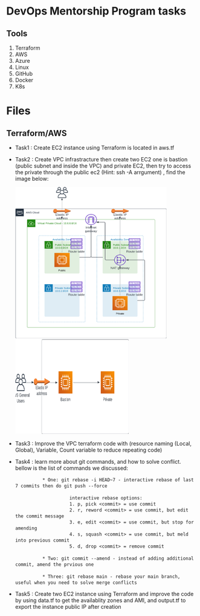 
# DevOps Mentorship Program tasks

## Tools 

1. Terraform
2. AWS
3. Azure
3. Linux
4. GitHub
6. Docker
7. K8s

# Files 
## Terraform/AWS
* Task1 : Create EC2 instance using Terraform is located in aws.tf 
* Task2 : Create VPC infrastracture then create two EC2 one is bastion (public subnet and inside the VPC) and private EC2, then try to access the private through the public ec2 (Hint: ssh -A arrgument) , find the image below:
&nbsp;<div class="row"><img class="col-md-6" src="https://github.com/mohanedmoh/DevOps-Mentorship-program/blob/main/Images/Task1-AWS-%20VPC.png" data-canonical-src="https://github.com/mohanedmoh/DevOps-Mentorship-program/blob/main/Images/Task1-AWS-%20VPC.png" width="400" height="400" /> &nbsp; <img class="col-md-6" src="https://github.com/mohanedmoh/DevOps-Mentorship-program/blob/main/Images/Task1-Bastion.png" data-canonical-src="https://github.com/mohanedmoh/DevOps-Mentorship-program/blob/main/Images/Task1-Bastion.png" width="300" height="250"/></div>
* Task3 : Improve the VPC terraform code with (resource naming (Local, Global), Variable, Count variable to reduce repeating code) 
* Task4 : learn more about git commands, and how to solve conflict. bellow is the list of commands we discussed:

                * One: git rebase -i HEAD~7 - interactive rebase of last 7 commits then do git push --force

                          interactive rebase options:
                          1. p, pick <commit> = use commit
                          2. r, reword <commit> = use commit, but edit the commit message
                          3. e, edit <commit> = use commit, but stop for amending
                          4. s, squash <commit> = use commit, but meld into previous commit
                          5. d, drop <commit> = remove commit

                * Two: git commit --amend - instead of adding additional commit, amend the prvious one

                * Three: git rebase main - rebase your main branch, useful when you need to solve merge conflicts
* Task5 : Create two EC2 instance using Terraform and improve the code by using data.tf to get the availablity zones and AMI, and output.tf to export the instance public IP after creation
